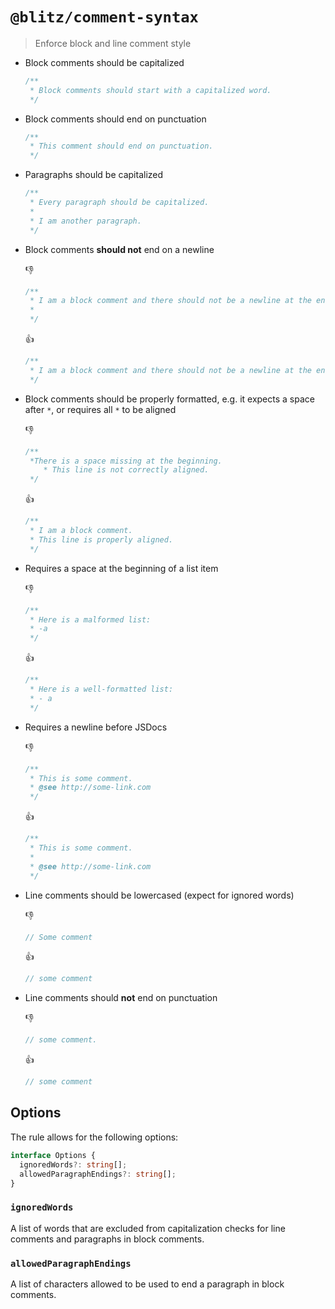 # `@blitz/comment-syntax`

> Enforce block and line comment style

- Block comments should be capitalized

  ```ts
  /**
   * Block comments should start with a capitalized word.
   */
  ```

- Block comments should end on punctuation

  ```ts
  /**
   * This comment should end on punctuation.
   */
  ```

- Paragraphs should be capitalized

  ```ts
  /**
   * Every paragraph should be capitalized.
   *
   * I am another paragraph.
   */
  ```

- Block comments **should not** end on a newline

  👎

  ```ts
  /**
   * I am a block comment and there should not be a newline at the end.
   *
   */
  ```

  👍

  ```ts
  /**
   * I am a block comment and there should not be a newline at the end.
   */
  ```

- Block comments should be properly formatted, e.g. it expects a space after `*`, or requires all `*` to be aligned

  👎

  ```ts
  /**
   *There is a space missing at the beginning.
      * This line is not correctly aligned.
   */
  ```

  👍

  ```ts
  /**
   * I am a block comment.
   * This line is properly aligned.
   */
  ```

- Requires a space at the beginning of a list item

  👎

  ```ts
  /**
   * Here is a malformed list:
   * -a
   */
  ```

  👍

  ```ts
  /**
   * Here is a well-formatted list:
   * - a
   */
  ```

- Requires a newline before JSDocs

  👎

  ```ts
  /**
   * This is some comment.
   * @see http://some-link.com
   */
  ```

  👍

  ```ts
  /**
   * This is some comment.
   *
   * @see http://some-link.com
   */
  ```

- Line comments should be lowercased (expect for ignored words)

  👎

  ```ts
  // Some comment
  ```

  👍

  ```ts
  // some comment
  ```

- Line comments should **not** end on punctuation

  👎

  ```ts
  // some comment.
  ```

  👍

  ```ts
  // some comment
  ```

## Options

The rule allows for the following options:

```ts
interface Options {
  ignoredWords?: string[];
  allowedParagraphEndings?: string[];
}
```

### `ignoredWords`

A list of words that are excluded from capitalization checks for line comments and paragraphs in block comments.

### `allowedParagraphEndings`

A list of characters allowed to be used to end a paragraph in block comments.
